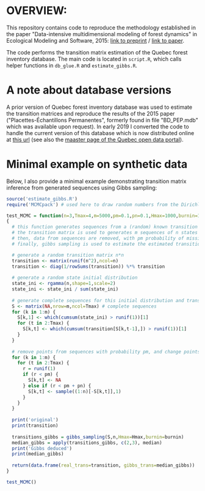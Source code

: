 
OVERVIEW:
=========

This repository contains code to reproduce the methodology established in the paper "Data-intensive multidimensional modeling of forest dynamics" in Ecological Modeling and Software, 2015: [link to preprint](https://www.biorxiv.org/content/early/2015/05/02/005009) / [link to paper](http://dx.doi.org/10.1016/j.envsoft.2015.01.010).

The code performs the transition matrix estimation of the Quebec forest inventory database. The main code is located in `script.R`, which calls helper functions in `db_glue.R` and `estimate_gibbs.R`.


A note about database versions
===

A prior version of Quebec forest inventory database was used to estimate the transition matrices and reproduce the results of the 2015 paper ("Placettes-Échantillons Permanentes", formerly found in file "BD_PEP.mdb" which was available upon request). In early 2019 I converted the code to handle the current version of this database which is now distributed online at [this url](https://www.donneesquebec.ca/recherche/fr/dataset/placettes-echantillons-permanentes-1970-a-aujourd-hui/resource/ccf8d0d7-85fe-49b0-a965-e914b2395fb7) (see also the [maaster page of the Quebec open data portal](https://mffp.gouv.qc.ca/le-ministere/acces-aux-donnees-gratuites/)).


Minimal example on synthetic data
===

Below, I also provide a minimal example demonstrating transition matrix inference from generated sequences using Gibbs sampling:

```R
source('estimate_gibbs.R')
require('MCMCpack') # used here to draw random numbers from the Dirichlet distribution with the 'rdirichlet' function 

test_MCMC = function(n=3,Tmax=4,m=5000,pm=0.1,pn=0.1,Hmax=1000,burnin=100)
{
  # this function generates sequences from a (random) known transition matrix and initial states, and returns the transition matrix estimated with MCMC
  # the transition matrix is used to generates m sequences of n states with times 1..Tmax
  # then, data from sequences are removed, with pm probability of missing data, pn probability of noisy data (i.e. a "wrong" state)
  # finally, gibbs sampling is used to estimate the estimated transition matrix

  # generate a random transition matrix n*n
  transition <- matrix(runif(n^2),ncol=n)
  transition <- diag(1/rowSums(transition)) %*% transition
  
  # generate a random state initial distribution
  state_ini <- rgamma(n,shape=1,scale=2)
  state_ini <- state_ini / sum(state_ini)
  
  # generate complete sequences for this initial distribution and transition matrix
  S <- matrix(NA,nrow=m,ncol=Tmax) # complete sequences
  for (k in 1:m) {
    S[k,1] <- which(cumsum(state_ini) > runif(1))[1]
    for (t in 2:Tmax) {
      S[k,t] <- which(cumsum(transition[S[k,t-1],]) > runif(1))[1]
    }
  }
  
  # remove points from sequences with probability pm, and change points from sequences with probability pn
  for (k in 1:m) {
    for (t in 2:Tmax) {
      r = runif(1)
      if (r < pm) {
        S[k,t] <- NA
      } else if (r < pm + pn) {
        S[k,t] <- sample((1:n)[-S[k,t]],1)
      }
    }
  }
  
  print('original')
  print(transition)
  
  transitions_gibbs = gibbs_sampling(S,n,Hmax=Hmax,burnin=burnin)
  median_gibbs = apply(transitions_gibbs, c(2,3), median)
  print('Gibbs deduced')
  print(median_gibbs)
  
  return(data.frame(real_trans=transition, gibbs_trans=median_gibbs))
}

test_MCMC()
```
